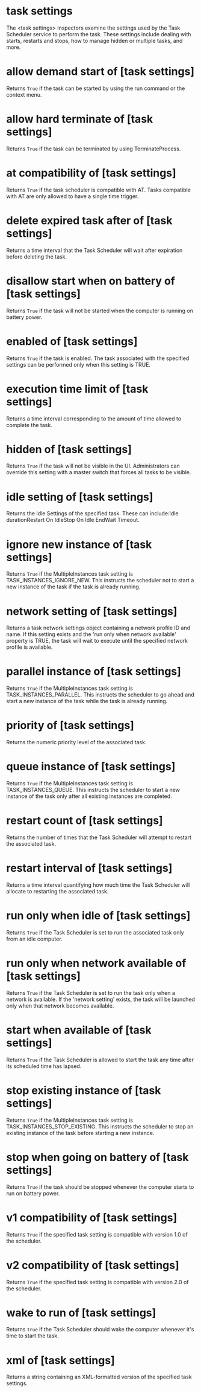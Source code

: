 # task settings

The &lt;task settings&gt; inspectors examine the settings used by the Task Scheduler service to perform the task. These settings include dealing with starts, restarts and stops, how to manage hidden or multiple tasks, and more.

# allow demand start of [task settings]

Returns `True` if the task can be started by using the run command or the context menu.

# allow hard terminate of [task settings]

Returns `True` if the task can be terminated by using TerminateProcess.

# at compatibility of [task settings]

Returns `True` if the task scheduler is compatible with AT. Tasks compatible with AT are only allowed to have a single time trigger.

# delete expired task after of [task settings]

Returns a time interval that the Task Scheduler will wait after expiration before deleting the task.

# disallow start when on battery of [task settings]

Returns `True` if the task will not be started when the computer is running on battery power.

# enabled of [task settings]

Returns `True` if  the task is enabled. The task associated with the specified settings can be performed only when this setting is TRUE.

# execution time limit of [task settings]

Returns a time interval corresponding to the amount of time allowed to complete the task.

# hidden of [task settings]

Returns `True` if the task will not be visible in the UI. Administrators can override this setting with a master switch that forces all tasks to be visible.

# idle setting of [task settings]

Returns the Idle Settings of the specified task. These can include:Idle durationRestart On IdleStop On Idle EndWait Timeout.

# ignore new instance of [task settings]

Returns `True` if the MultipleInstances task setting is TASK_INSTANCES_IGNORE_NEW. This instructs the scheduler not to start a new instance of the task if the task is already running.

# network setting of [task settings]

Returns a task network settings object containing a network profile ID and name. If this setting exists and the &#39;run only when network available&#39; property is TRUE, the task will wait to execute until the specified network profile is available.

# parallel instance of [task settings]

Returns `True` if the MultipleInstances task setting is TASK_INSTANCES_PARALLEL. This instructs the scheduler to go ahead and start a new instance of the task while the task is already running.

# priority of [task settings]

Returns the numeric priority level of the associated task.

# queue instance of [task settings]

Returns `True` if the MultipleInstances task setting is TASK_INSTANCES_QUEUE. This instructs the scheduler to start a new instance of the task only after all existing instances are completed.

# restart count of [task settings]

Returns the number of times that the Task Scheduler will attempt to restart the associated task.

# restart interval of [task settings]

Returns a time interval quantifying how much time the Task Scheduler will allocate to restarting the associated task.

# run only when idle of [task settings]

Returns `True` if the Task Scheduler is set to run the associated task only from an idle computer.

# run only when network available of [task settings]

Returns `True` if the Task Scheduler is set to run the task only when a network is available. If the &#39;network setting&#39; exists, the task will be launched only when that network becomes available.

# start when available of [task settings]

Returns `True` if the Task Scheduler is allowed to start the task any time after its scheduled time has lapsed.

# stop existing instance of [task settings]

Returns `True` if the MultipleInstances task setting is TASK_INSTANCES_STOP_EXISTING. This instructs the scheduler to stop an existing instance of the task before starting a new instance.

# stop when going on battery of [task settings]

Returns `True` if the task should be stopped whenever the computer starts to run on battery power.

# v1 compatibility of [task settings]

Returns `True` if the specified task setting is compatible with version 1.0 of the scheduler.

# v2 compatibility of [task settings]

Returns `True` if the specified task setting is compatible with version 2.0 of the scheduler.

# wake to run of [task settings]

Returns `True` if the Task Scheduler should wake the computer whenever it&#39;s time to start the task.

# xml of [task settings]

Returns a string containing an XML-formatted version of the specified task settings.
